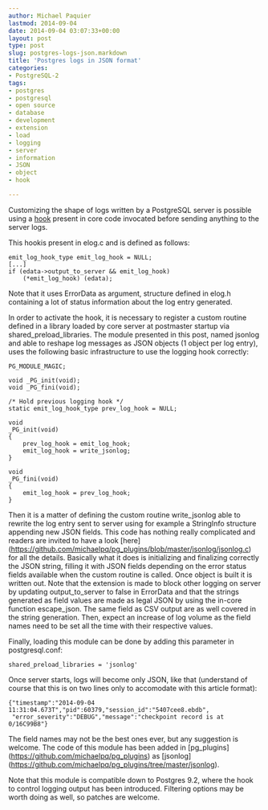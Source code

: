 ```yaml
---
author: Michael Paquier
lastmod: 2014-09-04
date: 2014-09-04 03:07:33+00:00
layout: post
type: post
slug: postgres-logs-json.markdown
title: 'Postgres logs in JSON format'
categories:
- PostgreSQL-2
tags:
- postgres
- postgresql
- open source
- database
- development
- extension
- load
- logging
- server
- information
- JSON
- object
- hook

---
```


Customizing the shape of logs written by a PostgreSQL server is possible
using a [hook](http://wiki.postgresql.org/images/e/e3/Hooks_in_postgresql.pdf)
present in core code invocated before sending anything to the server logs.

This hookis present in elog.c and is defined as follows:

    emit_log_hook_type emit_log_hook = NULL;
	[...]
    if (edata->output_to_server && emit_log_hook)
        (*emit_log_hook) (edata);

Note that it uses ErrorData as argument, structure defined in elog.h
containing a lot of status information about the log entry generated.

In order to activate the hook, it is necessary to register a custom routine
defined in a library loaded by core server at postmaster startup via
shared\_preload\_libraries. The module presented in this post, named
jsonlog and able to reshape log messages as JSON objects (1 object per
log entry), uses the following basic infrastructure to use the logging
hook correctly:

    PG_MODULE_MAGIC;

    void _PG_init(void);
    void _PG_fini(void);

    /* Hold previous logging hook */
    static emit_log_hook_type prev_log_hook = NULL;

    void
    _PG_init(void)
    {
        prev_log_hook = emit_log_hook;
        emit_log_hook = write_jsonlog;
	} 

    void
    _PG_fini(void)
    {
        emit_log_hook = prev_log_hook;
	}

Then it is a matter of defining the custom routine write\_jsonlog able
to rewrite the log entry sent to server using for example a StringInfo
structure appending new JSON fields. This code has nothing really
complicated and readers are invited to have a look [here]
(https://github.com/michaelpq/pg_plugins/blob/master/jsonlog/jsonlog.c)
for all the details. Basically what it does is initializing and finalizing
correctly the JSON string, filling it with JSON fields depending on the
error status fields available when the custom routine is called. Once
object is built it is written out. Note that the extension is made to
block other logging on server by updating output\_to\_server to false
in ErrorData and that the strings generated as field values are made
as legal JSON by using the in-core function escape\_json. The same
field as CSV output are as well covered in the string generation. Then,
expect an increase of log volume as the field names need to be set all
the time with their respective values.

Finally, loading this module can be done by adding this parameter in
postgresql.conf:

    shared_preload_libraries = 'jsonlog'

Once server starts, logs will become only JSON, like that (understand
of course that this is on two lines only to accomodate with this
article format):

    {"timestamp":"2014-09-04 11:31:04.673T","pid":60379,"session_id":"5407cee8.ebdb",
     "error_severity":"DEBUG","message":"checkpoint record is at 0/16C99B8"} 

The field names may not be the best ones ever, but any suggestion is
welcome. The code of this module has been added in [pg_plugins]
(https://github.com/michaelpq/pg_plugins) as [jsonlog]
(https://github.com/michaelpq/pg_plugins/tree/master/jsonlog).

Note that this module is compatible down to Postgres 9.2, where the hook
to control logging output has been introduced. Filtering options may be
worth doing as well, so patches are welcome.
